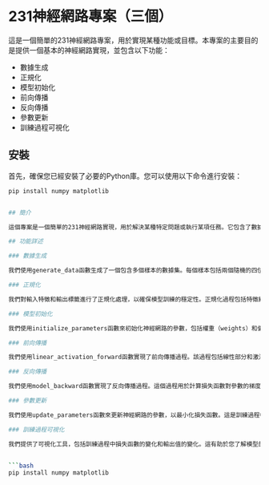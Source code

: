 # 231神經網路專案（三個）

這是一個簡單的231神經網路專案，用於實現某種功能或目標。本專案的主要目的是提供一個基本的神經網路實現，並包含以下功能：

- 數據生成
- 正規化
- 模型初始化
- 前向傳播
- 反向傳播
- 參數更新
- 訓練過程可視化

## 安裝

首先，確保您已經安裝了必要的Python庫。您可以使用以下命令進行安裝：

```bash
pip install numpy matplotlib


## 簡介

這個專案是一個簡單的231神經網路實現，用於解決某種特定問題或執行某項任務。它包含了數據生成、正規化、模型初始化、前向傳播、反向傳播、參數更新以及訓練過程可視化等功能。以下是對每個功能的更詳細說明。

## 功能詳述

### 數據生成

我們使用generate_data函數生成了一個包含多個樣本的數據集。每個樣本包括兩個隨機的四位數和它們的和。這個數據集將用於訓練我們的神經網路模型。

### 正規化

我們對輸入特徵和輸出標籤進行了正規化處理，以確保模型訓練的穩定性。正規化過程包括特徵縮放，使特徵的均值為0，並且在[-1, 1]的範圍內。

### 模型初始化

我們使用initialize_parameters函數來初始化神經網路的參數，包括權重（weights）和偏差（biases）。這個初始化過程確保了我們的模型具有合適的初始參數。

### 前向傳播

我們使用linear_activation_forward函數實現了前向傳播過程。該過程包括線性部分和激活函數部分。在本專案中，我們使用tanh作為激活函數。

### 反向傳播

我們使用model_backward函數實現了反向傳播過程。這個過程用於計算損失函數對參數的梯度，以便進行參數更新。

### 參數更新

我們使用update_parameters函數來更新神經網路的參數，以最小化損失函數。這是訓練過程中的關鍵步驟。

### 訓練過程可視化

我們提供了可視化工具，包括訓練過程中損失函數的變化和輸出值的變化。這有助於您了解模型的訓練進展和性能。


```bash
pip install numpy matplotlib

